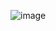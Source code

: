 ![image](https://user-images.githubusercontent.com/36199753/152704884-fa3ef1cc-254f-4b09-84be-0c31c67a7c4d.png)
